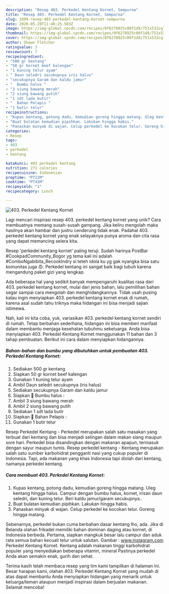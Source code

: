 ```yaml
---
description: "Resep 403. Perkedel Kentang Kornet, Sempurna"
title: "Resep 403. Perkedel Kentang Kornet, Sempurna"
slug: 1899-resep-403-perkedel-kentang-kornet-sempurna
date: 2020-05-28T11:48:25.503Z
image: https://img-global.cpcdn.com/recipes/0f6278925c00f1d8/751x532cq70/403-perkedel-kentang-kornet-foto-resep-utama.jpg
thumbnail: https://img-global.cpcdn.com/recipes/0f6278925c00f1d8/751x532cq70/403-perkedel-kentang-kornet-foto-resep-utama.jpg
cover: https://img-global.cpcdn.com/recipes/0f6278925c00f1d8/751x532cq70/403-perkedel-kentang-kornet-foto-resep-utama.jpg
author: Shawn Fletcher
ratingvalue: 3
reviewcount: 7
recipeingredient:
- "500 gr kentang"
- "50 gr kornet beef kalengan"
- "1 kuning telur ayam"
- " Daun seledri secukupnya iris halus"
- "secukupnya Garam dan kaldu jamur"
- "  Bumbu halus "
- "3 siung bawang merah"
- "2 siung bawang putih"
- "1 sdt lada butir"
- "  Bahan Pelapis "
- "1 butir telur"
recipeinstructions:
- "Kupas kentang, potong dadu, kemudian goreng hingga matang. Uleg kentang hingga halus. Campur dengan bumbu halus, kornet, irisan daun seledri, dan kuning telur. Beri kaldu jamur/garam secukupnya.."
- "Buat bulatan kemudian pipihkan. Lakukan hingga habis."
- "Panaskan minyak di wajan. Celup perkedel ke kocokan telur. Goreng hingga matang."
categories:
- Resep
tags:
- 403
- perkedel
- kentang

katakunci: 403 perkedel kentang 
nutrition: 271 calories
recipecuisine: Indonesian
preptime: "PT22M"
cooktime: "PT45M"
recipeyield: "1"
recipecategory: Lunch

---
```



![403. Perkedel Kentang Kornet](https://img-global.cpcdn.com/recipes/0f6278925c00f1d8/751x532cq70/403-perkedel-kentang-kornet-foto-resep-utama.jpg)

Lagi mencari inspirasi resep 403. perkedel kentang kornet yang unik? Cara membuatnya memang susah-susah gampang. Jika keliru mengolah maka hasilnya akan hambar dan justru cenderung tidak enak. Padahal 403. perkedel kentang kornet yang enak selayaknya punya aroma dan cita rasa yang dapat memancing selera kita.

Resep &#39;perkedel kentang kornet&#39; paling teruji. Sudah harinya PostBar #CookpadCommunity_Bogor yg tema kali ini adalah #ComboNgabibita_RecookIndry si teteh idola ku yg gak nyangka bisa satu komunitas juga 😍. Perkedel kentang ini sangat baik bagi tubuh karena mengandung paket gizi yang lengkap.

Ada beberapa hal yang sedikit banyak mempengaruhi kualitas rasa dari 403. perkedel kentang kornet, mulai dari jenis bahan, lalu pemilihan bahan segar sampai cara mengolah dan menghidangkannya. Tidak usah pusing kalau ingin menyiapkan 403. perkedel kentang kornet enak di rumah, karena asal sudah tahu triknya maka hidangan ini bisa menjadi sajian istimewa.


Nah, kali ini kita coba, yuk, variasikan 403. perkedel kentang kornet sendiri di rumah. Tetap berbahan sederhana, hidangan ini bisa memberi manfaat dalam membantu menjaga kesehatan tubuhmu sekeluarga. Anda bisa menyiapkan 403. Perkedel Kentang Kornet menggunakan 11 bahan dan 3 tahap pembuatan. Berikut ini cara dalam menyiapkan hidangannya.

<!--inarticleads1-->

##### Bahan-bahan dan bumbu yang dibutuhkan untuk pembuatan 403. Perkedel Kentang Kornet:

1. Sediakan 500 gr kentang
1. Siapkan 50 gr kornet beef kalengan
1. Gunakan 1 kuning telur ayam
1. Ambil  Daun seledri secukupnya (iris halus)
1. Sediakan secukupnya Garam dan kaldu jamur
1. Siapkan  💮 Bumbu halus :
1. Ambil 3 siung bawang merah
1. Ambil 2 siung bawang putih
1. Sediakan 1 sdt lada butir
1. Siapkan  💮 Bahan Pelapis :
1. Gunakan 1 butir telur


Resep Perkedel Kentang - Perkedel merupakan salah satu masakan yang terbuat dari kentang dan bisa menjadi selingan dalam makan siang maupun sore hari. Perkedel bisa disandingkan dengan makanan apapun, termasuk dengan sayur maupun tumis. Resep perkedel kentang - Kentang merupakan salah satu sumber karbohidrat pengganti nasi yang cukup populer di Indonesia. Tapi, ada makanan yang khas Indonesia tapi diolah dari kentang, namanya perkedel kentang. 

<!--inarticleads2-->

##### Cara membuat 403. Perkedel Kentang Kornet:

1. Kupas kentang, potong dadu, kemudian goreng hingga matang. Uleg kentang hingga halus. Campur dengan bumbu halus, kornet, irisan daun seledri, dan kuning telur. Beri kaldu jamur/garam secukupnya..
1. Buat bulatan kemudian pipihkan. Lakukan hingga habis.
1. Panaskan minyak di wajan. Celup perkedel ke kocokan telur. Goreng hingga matang.


Sebenarnya, perkedel bukan cuma berbahan dasar kentang lho, ada. Jika di Belanda olahan frikadel memiliki bahan dominan daging atau kornet, di Indonesia berbeda. Pertama, siapkan mangkuk besar lalu campur dan aduk rata semua bahan kecuali telur untuk salutan. Gambar : www.instagram.com Perkedel Kentang Kornet. Kentang adalah makanan tinggi karbohidrat populer yang menyediakan beberapa vitamin, mineral Pastinya perkedel Anda akan semakin enak, gurih dan sehat. 

Terima kasih telah membaca resep yang tim kami tampilkan di halaman ini. Besar harapan kami, olahan 403. Perkedel Kentang Kornet yang mudah di atas dapat membantu Anda menyiapkan hidangan yang menarik untuk keluarga/teman ataupun menjadi inspirasi dalam berjualan makanan. Selamat mencoba!
